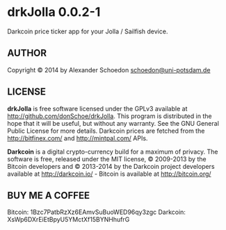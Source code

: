 drkJolla 0.0.2-1
================

Darkcoin price ticker app for your Jolla / Sailfish device.


AUTHOR
------

Copyright © 2014 by Alexander Schoedon <schoedon@uni-potsdam.de>


LICENSE
-------

**drkJolla** is free software licensed under the GPLv3 available at http://github.com/donSchoe/drkJolla. This program is distributed in the hope that it will be useful, but without any warranty. See the GNU General Public License for more details. Darkcoin prices are fetched from the http://bitfinex.com/ and http://mintpal.com/ APIs.

**Darkcoin** is a digital crypto-currency build for a maximum of privacy. The software is free, released under the MIT license, © 2009-2013 by the Bitcoin developers and © 2013-2014 by the Darkcoin project developers available at http://darkcoin.io/ - Bitcoin is available at http://bitcoin.org/


BUY ME A COFFEE
---------------

Bitcoin: 1Bzc7PatbRzXz6EAmvSuBuoWED96qy3zgc
Darkcoin: XsWp6DXrEiEtBpyU5YMctXf15BYNHhufrG
